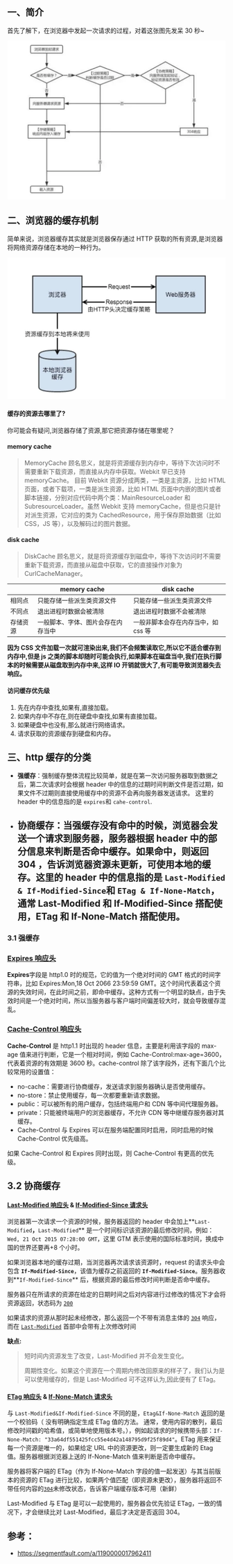 ## 一、简介

首先了解下，在浏览器中发起一次请求的过程，对着这张图先发呆 30 秒~

![image-20220328011507211](../assets/http缓存机制.assets/image-20220328011507211.png)

## 二、浏览器的缓存机制

简单来说，浏览器缓存其实就是浏览器保存通过 HTTP 获取的所有资源,是浏览器将网络资源存储在本地的一种行为。

![image-20220328011737236](../assets/http缓存机制.assets/image-20220328011737236.png)

#### 缓存的资源去哪里了?

你可能会有疑问,浏览器存储了资源,那它把资源存储在哪里呢？

#### memory cache

> MemoryCache 顾名思义，就是将资源缓存到内存中，等待下次访问时不需要重新下载资源，而直接从内存中获取。Webkit 早已支持 memoryCache。
> 目前 Webkit 资源分成两类，一类是主资源，比如 HTML 页面，或者下载项，一类是派生资源，比如 HTML 页面中内嵌的图片或者脚本链接，分别对应代码中两个类：MainResourceLoader 和 SubresourceLoader。虽然 Webkit 支持 memoryCache，但是也只是针对派生资源，它对应的类为 CachedResource，用于保存原始数据（比如 CSS，JS 等），以及解码过的图片数据。

#### disk cache

> DiskCache 顾名思义，就是将资源缓存到磁盘中，等待下次访问时不需要重新下载资源，而直接从磁盘中获取，它的直接操作对象为 CurlCacheManager。

|          | memory cache                       | disk cache                          |
| -------- | ---------------------------------- | ----------------------------------- |
| 相同点   | 只能存储一些派生类资源文件         | 只能存储一些派生类资源文件          |
| 不同点   | 退出进程时数据会被清除             | 退出进程时数据不会被清除            |
| 存储资源 | 一般脚本、字体、图片会存在内存当中 | 一般非脚本会存在内存当中，如 css 等 |

**因为 CSS 文件加载一次就可渲染出来,我们不会频繁读取它,所以它不适合缓存到内存中,但是 js 之类的脚本却随时可能会执行,如果脚本在磁盘当中,我们在执行脚本的时候需要从磁盘取到内存中来,这样 IO 开销就很大了,有可能导致浏览器失去响应。**

#### 访问缓存优先级

1. 先在内存中查找,如果有,直接加载。
2. 如果内存中不存在,则在硬盘中查找,如果有直接加载。
3. 如果硬盘中也没有,那么就进行网络请求。
4. 请求获取的资源缓存到硬盘和内存。

## 三、http 缓存的分类

- **强缓存**：强制缓存整体流程比较简单，就是在第一次访问服务器取到数据之后，第二次请求时会根据 header 中的信息的过期时间判断文件是否过期，如果文件不过期则直接使用缓存中的资源不会再向服务器发送请求。
  这里的 header 中的信息指的是 `expires`和 `cahe-control`.
- **协商缓存**：当强缓存没有命中的时候，浏览器会发送一个请求到服务器，服务器根据 header 中的部分信息来判断是否命中缓存。如果命中，则返回 304 ，告诉浏览器资源未更新，可使用本地的缓存。这里的 header 中的信息指的是 `Last-Modified & If-Modified-Since`和 `ETag & If-None-Match`，通常 Last-Modified 和 If-Modified-Since 搭配使用，ETag 和 If-None-Match 搭配使用。
  -

### 3.1 强缓存

### [**Expires 响应头**](https://developer.mozilla.org/zh-CN/docs/Web/HTTP/Headers/Expires)

**Expires**字段是 http1.0 时的规范，它的值为一个绝对时间的 GMT 格式的时间字符串，比如 Expires:Mon,18 Oct 2066 23:59:59 GMT。这个时间代表着这个资源的失效时间，在此时间之前，即命中缓存。这种方式有一个明显的缺点，由于失效时间是一个绝对时间，所以当服务器与客户端时间偏差较大时，就会导致缓存混乱。

### [**Cache-Control 响应头**](https://developer.mozilla.org/zh-CN/docs/Web/HTTP/Headers/Cache-Control)

**Cache-Control** 是 http1.1 时出现的 header 信息，主要是利用该字段的 max-age 值来进行判断，它是一个相对时间，例如 Cache-Control:max-age=3600，代表着资源的有效期是 3600 秒。cache-control 除了该字段外，还有下面几个比较常用的设置值：

- no-cache：需要进行协商缓存，发送请求到服务器确认是否使用缓存。
- no-store：禁止使用缓存，每一次都要重新请求数据。
- public：可以被所有的用户缓存，包括终端用户和 CDN 等中间代理服务器。
- private：只能被终端用户的浏览器缓存，不允许 CDN 等中继缓存服务器对其缓存。
- Cache-Control 与 Expires 可以在服务端配置同时启用，同时启用的时候 Cache-Control 优先级高。

如果 Cache-Control 和 Expires 同时出现，则 Cache-Control 有更高的优先级。

## 3.2 协商缓存

#### [Last-Modified 响应头](https://developer.mozilla.org/zh-CN/docs/Web/HTTP/Headers/Last-Modified) & [If-Modified-Since 请求头](https://developer.mozilla.org/zh-CN/docs/Web/HTTP/Headers/If-Modified-Since)

浏览器第一次请求一个资源的时候，服务器返回的 header 中会加上**`Last-Modified`**，**`Last-Modified`** 是一个时间标识该资源的最后修改时间，例如：`Wed, 21 Oct 2015 07:28:00 GMT`，这里 GTM 表示使用的国际标准时间，换成中国的世界还要再+8 个小时。

如果浏览器本地的缓存过期，当浏览器再次请求该资源时，request 的请求头中会包含 **`If-Modified-Since`**，该值为缓存之前返回的 **`If-Modified-Since`**。服务器收到**`If-Modified-Since`** 后，根据资源的最后修改时间判断是否命中缓存。

服务器只在所请求的资源在给定的日期时间之后对内容进行过修改的情况下才会将资源返回，状态码为 [`200`](https://developer.mozilla.org/zh-CN/docs/Web/HTTP/Status/200)

如果请求的资源从那时起未经修改，那么返回一个不带有消息主体的 [`304`](https://developer.mozilla.org/zh-CN/docs/Web/HTTP/Status/304) 响应，而在 [`Last-Modified`](https://developer.mozilla.org/zh-CN/docs/Web/HTTP/Headers/Last-Modified) 首部中会带有上次修改时间

**缺点:**

> 短时间内资源发生了改变，Last-Modified 并不会发生变化。
>
> 周期性变化。如果这个资源在一个周期内修改回原来的样子了，我们认为是可以使用缓存的，但是 Last-Modified 可不这样认为,因此便有了 ETag。

#### [ETag 响应头](https://developer.mozilla.org/zh-CN/docs/Web/HTTP/Headers/ETag) & [If-None-Match 请求头](https://developer.mozilla.org/zh-CN/docs/Web/HTTP/Headers/If-None-Match)

与 `Last-Modified&If-Modified-Since` 不同的是，`Etag&If-None-Match` 返回的是一个校验码（ 没有明确指定生成 ETag 值的方法。 通常，使用内容的散列，最后修改时间戳的哈希值，或简单地使用版本号。），例如起请求的时候携带头部：`If-None-Match: "33a64df551425fcc55e4d42a148795d9f25f89d4"`。ETag 用来保证每一个资源是唯一的，如果给定 URL 中的资源更改，则一定要生成新的 Etag 值。服务器根据浏览器上送的 If-None-Match 值来判断是否命中缓存。

服务器将客户端的 ETag（作为 If-None-Match 字段的值一起发送）与其当前版本的资源的 ETag 进行比较，如果两个值匹配（即资源未更改），服务器将返回不带任何内容的[`304`](https://developer.mozilla.org/zh-CN/docs/Web/HTTP/Status/304)未修改状态，告诉客户端缓存版本可用（新鲜）

Last-Modified 与 ETag 是可以一起使用的，服务器会优先验证 ETag，一致的情况下，才会继续比对 Last-Modified，最后才决定是否返回 304。

## 参考：

- https://segmentfault.com/a/1190000017962411
